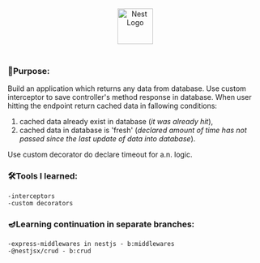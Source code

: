 <p style="padding: 20px; text-align: center">
<img src="https://nestjs.com/img/logo-small.svg" width="70" alt="Nest Logo" />
</p>

### 🎯Purpose:
Build an application which returns any data from database.
Use custom interceptor to save controller's method response in database.
When user hitting the endpoint return cached data in fallowing conditions:

1) cached data already exist in database (_it was already hit_),
2) cached data in database is 'fresh' (_declared amount of time has not passed since the last update of data into database_).

Use custom decorator do declare timeout for a.n. logic.

### 🛠️Tools I learned:
    -interceptors
    -custom decorators

### 🪔Learning continuation in separate branches:
    -express-middlewares in nestjs - b:middlewares
    -@nestjsx/crud - b:crud